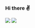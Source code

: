 ### Hi there ✌️

<!--
**mmoojj/mmoojj** is a ✨ _special_ ✨ repository because its `README.md` (this file) appears on your GitHub profile.

Here are some ideas to get you started:

- 🔭 I’m currently working on ...
- 🌱 I’m currently learning ...
- 👯 I’m looking to collaborate on ...
- 🤔 I’m looking for help with ...
- 💬 Ask me about ...
- 📫 How to reach me: ...
- 😄 Pronouns: ...
- ⚡ Fun fact: ...
-->

<a href=&quothttps://github.com/mmoojj&quot>
<img align=&quotcenter&quot src=&quothttps://github-readme-stats.vercel.app/api?username=mmoojj&show_icons=true&count_private=true&include_all_commits=true&quot /></a>


<a href=&quothttps://github.com/mmoojj&quot>
<img align=&quotcenter&quot src=&quothttps://github-readme-stats.vercel.app/api/top-langs/?username=mmoojj&quot />
</a>

